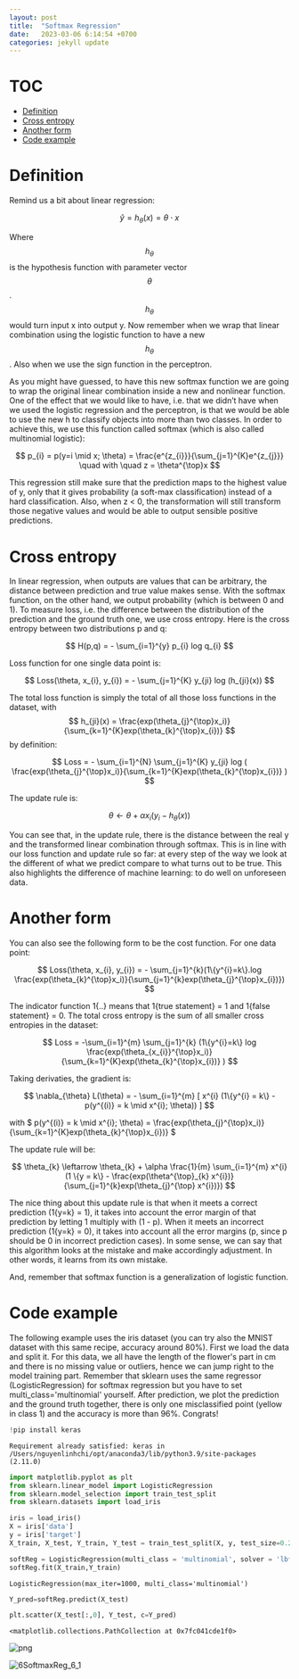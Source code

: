 ```yaml
---
layout: post
title:  "Softmax Regression"
date:   2023-03-06 6:14:54 +0700
categories: jekyll update
---
```


# TOC

- [Definition](#define)
- [Cross entropy](#cross)
- [Another form](#form)
- [Code example](#code)



# Definition <a name="define"></a>
Remind us a bit about linear regression:

$$ \hat{y}=h_{\theta}(x) = \theta \cdot x $$

Where $$ h_{\theta} $$ is the hypothesis function with parameter vector $$ \theta $$ . $$ h_{\theta} $$ would turn input x into output y. Now remember when we wrap that linear combination using the logistic function to have a new $$ h_{\theta} $$. Also when we use the sign function in the perceptron. 

As you might have guessed, to have this new softmax function we are going to wrap the original linear combination inside a new and nonlinear function. One of the effect that we would like to have, i.e. that we didn’t have when we used the logistic regression and the perceptron, is that we would be able to use the new h to classify objects into more than two classes. In order to achieve this, we use this function called softmax (which is also called multinomial logistic):

$$ p_{i} = p(y=i \mid x; \theta) = \frac{e^{z_{i}}}{\sum_{j=1}^{K}e^{z_{j}}} \quad  with \quad z = \theta^{\top}x $$

This regression still make sure that the prediction maps to the highest value of y, only that it gives probability (a soft-max classification) instead of a hard classification. Also, when z < 0, the transformation will still transform those negative values and would be able to output sensible positive predictions.

# Cross entropy <a name="loss"></a>

In linear regression, when outputs are values that can be arbitrary, the distance between prediction and true value makes sense. With the softmax function, on the other hand, we output probability (which is between 0 and 1). To measure loss, i.e. the difference between the distribution of the prediction and the ground truth one, we use cross entropy. Here is the cross entropy between two distributions p and q:

$$ H(p,q) = - \sum_{i=1}^{y} p_{i} log q_{i} $$

Loss function for one single data point is:

$$ Loss(\theta, x_{i}, y_{i}) = - \sum_{j=1}^{K} y_{ji} log (h_{ji}(x)) $$

The total loss function is simply the total of all those loss functions in the dataset, with $$ h_{ji}(x) =  \frac{exp(\theta_{j}^{\top}x_i)}{\sum_{k=1}^{K}exp(\theta_{k}^{\top}x_{i})} $$ by definition:

$$ Loss = - \sum_{i=1}^{N} \sum_{j=1}^{K} y_{ji} log ( \frac{exp(\theta_{j}^{\top}x_i)}{\sum_{k=1}^{K}exp(\theta_{k}^{\top}x_{i})} ) $$

The update rule is:

$$ \theta \leftarrow \theta + \alpha x_{i} (y_{i} - h_{\theta}(x)) $$

You can see that, in the update rule, there is the distance between the real y and the transformed linear combination through softmax. This is in line with our loss function and update rule so far: at every step of the way we look at the different of what we predict compare to what turns out to be true. This also highlights the difference of machine learning: to do well on unforeseen data.

# Another form <a name="another"></a>

You can also see the following form to be the cost function. For one data point:

$$ Loss(\theta, x_{i}, y_{i}) = - \sum_{j=1}^{k}(1\{y^{i}=k\}.log \frac{exp(\theta_{k}^{\top}x_i)}{\sum_{j=1}^{k}exp(\theta_{j}^{\top}x_{i})}) $$

The indicator function 1{..} means that 1{true statement} = 1 and 1{false statement} = 0. The total cross entropy is the sum of all smaller cross entropies in the dataset:

$$ Loss = -\sum_{i=1}^{m} \sum_{j=1}^{k} (1\{y^{i}=k\} log \frac{exp(\theta_{x_{i}}^{\top}x_i)}{\sum_{k=1}^{K}exp(\theta_{k}^{\top}x_{i})} ) $$

Taking derivaties, the gradient is:

$$ \nabla_{\theta} L(\theta) = - \sum_{i=1}^{m} [ x^{i} (1\{y^{i} = k\} - p(y^{(i)} = k \mid x^{i}; \theta)) ] $$

with $ p(y^{(i)} = k \mid x^{i}; \theta) = \frac{exp(\theta_{j}^{\top}x_i)}{\sum_{k=1}^{K}exp(\theta_{k}^{\top}x_{i})} $

The update rule will be:

$$ \theta_{k} \leftarrow \theta_{k} + \alpha \frac{1}{m} \sum_{i=1}^{m} x^{i} (1 \{y = k\} - \frac{exp(\theta^{\top}_{k} x^{i})}{\sum_{j=1}^{k}exp(\theta_{j}^{\top} x^{i})}) $$

The nice thing about this update rule is that when it meets a correct prediction (1{y=k} = 1), it takes into account the error margin of that prediction by letting 1 multiply with (1 - p). When it meets an incorrect prediction (1{y=k} = 0), it takes into account all the error margins (p, since p should be 0 in incorrect prediction cases). In some sense, we can say that this algorithm looks at the mistake and make accordingly adjustment. In other words, it learns from its own mistake. 

And, remember that softmax function is a generalization of logistic function.

# Code example <a name="code"></a>

The following example uses the iris dataset (you can try also the MNIST dataset with this same recipe, accuracy around 80%). First we load the data and split it. For this data, we all have the length of the flower's part in cm and there is no missing value or outliers, hence we can jump right to the model training part. Remember that sklearn uses the same regressor (LogisticRegression) for softmax regression but you have to set multi_class='multinomial' yourself. After prediction, we plot the prediction and the ground truth together, there is only one misclassified point (yellow in class 1) and the accuracy is more than 96%. Congrats!


```python
!pip install keras 
```

    Requirement already satisfied: keras in /Users/nguyenlinhchi/opt/anaconda3/lib/python3.9/site-packages (2.11.0)



```python
import matplotlib.pyplot as plt
from sklearn.linear_model import LogisticRegression
from sklearn.model_selection import train_test_split
from sklearn.datasets import load_iris
```


```python
iris = load_iris()
X = iris['data']
y = iris['target']
X_train, X_test, Y_train, Y_test = train_test_split(X, y, test_size=0.2, random_state=2)
```


```python
softReg = LogisticRegression(multi_class = 'multinomial', solver = 'lbfgs',max_iter=1000)
softReg.fit(X_train,Y_train)
```




    LogisticRegression(max_iter=1000, multi_class='multinomial')




```python
Y_pred=softReg.predict(X_test)
```


```python
plt.scatter(X_test[:,0], Y_test, c=Y_pred)
```




    <matplotlib.collections.PathCollection at 0x7fc041cde1f0>




    
![png](6SoftmaxReg_files/6SoftmaxReg_6_1.png)
    


![6SoftmaxReg_6_1](https://user-images.githubusercontent.com/7457301/223476900-5d9adc31-f6a5-42d4-8ddf-2b0054581b95.png)



```python

```

